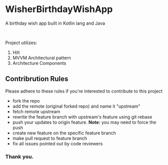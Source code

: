 # WisherBirthdayWishApp

A birthday wish app built in Kotlin lang and Java

<br>

Project utilizes: <br>

<ol>
  <li>Hilt</li>
  <li>MVVM Architectural pattern</li>
  <li>Architecture Components</li>
</ol>

## Contribrution Rules
Please adhere to these rules if you're interested to contribute to this project
<ul>
  <li>fork the repo</li>
  <li>add the remote (original forked repo) and name it "upstream"</li>
  <li>fetch remote upstream</li>
  <li>rewrite the feature branch with upstream's feature using git rebase</li>
  <li>push your updates to origin feature. <strong>Note:</strong> you may need to force the push</li>
  <li>create new feature on the specific feature branch</li>
  <li>make pull request to feature branch</li>
  <li>fix all issues pointed out by code reviewers</li>
</ul>

### Thank you.
